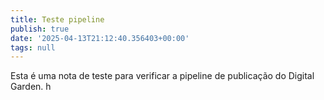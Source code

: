 ```yaml
---
title: Teste pipeline
publish: true
date: '2025-04-13T21:12:40.356403+00:00'
tags: null
---
```




Esta é uma nota de teste para verificar a pipeline de publicação do Digital Garden. h